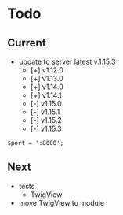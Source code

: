 # Todo

## Current

- update to server latest v.1.15.3
  - [+] v1.12.0
  - [+] v1.13.0
  - [+] v1.14.0
  - [+] v1.14.1
  - [-] v1.15.0
  - [-] v1.15.1
  - [-] v1.15.2
  - [-] v1.15.3

`$port = ':8000';`

## Next

- tests  
  - TwigView  
- move TwigView to module  
